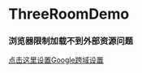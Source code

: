# ThreeRoomDemo

### 浏览器限制加载不到外部资源问题
[点击这里设置Google跨域设置](https://blog.csdn.net/zhang_zhenwei/article/details/102486992)    
